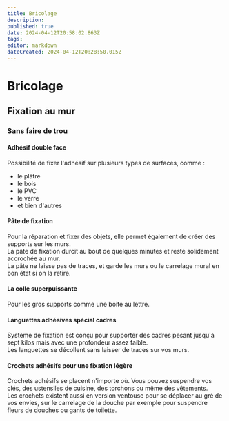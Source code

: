 ```yaml
---
title: Bricolage
description: 
published: true
date: 2024-04-12T20:58:02.863Z
tags: 
editor: markdown
dateCreated: 2024-04-12T20:28:50.015Z
---
```


# Bricolage

## Fixation au mur

### Sans faire de trou

#### Adhésif double face

Possibilité de fixer l'adhésif sur plusieurs types de surfaces, comme :
- le plâtre
- le bois
- le PVC
- le verre
- et bien d'autres

#### Pâte de fixation

Pour la réparation et fixer des objets, elle permet également de créer des supports sur les murs.  
La pâte de fixation durcit au bout de quelques minutes et reste solidement accrochée au mur.  
La pâte ne laisse pas de traces, et garde les murs ou le carrelage mural en bon état si on la retire.

#### La colle superpuissante

Pour les gros supports comme une boite au lettre.

#### Languettes adhésives spécial cadres

Système de fixation est conçu pour supporter des cadres pesant jusqu'à sept kilos mais avec une profondeur assez faible.  
Les languettes se décollent sans laisser de traces sur vos murs.

#### Crochets adhésifs pour une fixation légère

Crochets adhésifs se placent n'importe où. Vous pouvez suspendre vos clés, des ustensiles de cuisine, des torchons ou même des vêtements.  
Les crochets existent aussi en version ventouse pour se déplacer au gré de vos envies, sur le carrelage de la douche par exemple pour suspendre fleurs de douches ou gants de toilette.